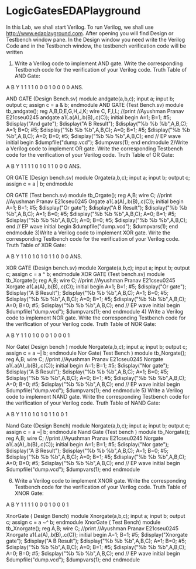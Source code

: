 # LogicGatesEDAPlayground
In this Lab, we shall start Verilog. To run Verilog, we shall use http://www.edaplayground.com. After opening you will find Design or Testbench window pane. In the Design window you need write the Verilog Code and in the Testbench window, the testbench verification code will be written
1.	Write a Verilog code to implement AND gate. Write the corresponding Testbench code for the verification of your Verilog code.
Truth Table of AND Gate:

A	B	Y
1	1	1
1	0	0
0	1	0
0	0	0
ANS. 
 
 
 



 AND GATE (Design Bench.sv)
module andgate(a,b,c);
  input a;
  input b;
  output c;
  assign c = a & b;
endmodule
AND GATE (Test Bench.sv)
module tb_andgate();
  reg A,B,D,E,G,H,J,K;
  wire C, F,I,L;
//print
//Ayushman Pranav E21cseu0245
andgate a1(.a(A),.b(B),.c(C));
  initial begin
  A=1; B=1; #5;
    $display("And gate");
    $display("A B Result");
    $display("%b %b   %b",A,B,C);
  A=1; B=0; #5;
    $display("%b %b   %b",A,B,C);
  A=0; B=1; #5;
    $display("%b %b   %b",A,B,C);
  A=0; B=0; #5;
    $display("%b %b   %b",A,B,C);
  end 
// EP wave
  initial begin
    $dumpfile("dump.vcd");
  	$dumpvars(1);
  end
endmodule
  2)Write a Verilog code to implement OR gate. Write the corresponding Testbench code for the verification of your Verilog code.
Truth Table of OR Gate:

A	B	Y
1	1	1
1	0	1
0	1	1
0	0	0
ANS. 
 


 
 
 
OR GATE (Design bench.sv)
module Orgate(a,b,c);
  input a;
  input b;
  output c;
  assign c = a | b;
endmodule

OR GATE (Test bench.sv)
module tb_Orgate();
  reg A,B;
  wire C;
//print
//Ayushman Pranav E21cseu0245
Orgate a1(.a(A),.b(B),.c(C));
  initial begin
  A=1; B=1; #5;
    $display("Or gate");
    $display("A B Result");
    $display("%b %b   %b",A,B,C);
  A=1; B=0; #5;
    $display("%b %b   %b",A,B,C);
  A=0; B=1; #5;
    $display("%b %b   %b",A,B,C);
  A=0; B=0; #5;
    $display("%b %b   %b",A,B,C);
  end 
// EP wave
  initial begin
    $dumpfile("dump.vcd");
  	$dumpvars(1);
  end
endmodule
3)Write a Verilog code to implement XOR gate. Write the corresponding Testbench code for the verification of your Verilog code.
Truth Table of XOR Gate:

A	B	Y
1	1	0
1	0	1
0	1	1
0	0	0
ANS. 
 
 
 
XOR GATE (Design bench.sv)
module Xorgate(a,b,c);
  input a;
  input b;
  output c;
  assign c = a ^ b;
endmodule
XOR GATE (Test bench.sv)
module tb_Xorgate();
  reg A,B;
  wire C;
//print
//Ayushman Pranav E21cseu0245
Xorgate a1(.a(A),.b(B),.c(C));
  initial begin
  A=1; B=1; #5;
    $display("Or gate");
    $display("A B Result");
    $display("%b %b   %b",A,B,C);
  A=1; B=0; #5;
    $display("%b %b   %b",A,B,C);
  A=0; B=1; #5;
    $display("%b %b   %b",A,B,C);
  A=0; B=0; #5;
    $display("%b %b   %b",A,B,C);
  end 
// EP wave
  initial begin
    $dumpfile("dump.vcd");
  	$dumpvars(1);
  end
endmodule
4) Write a Verilog code to implement NOR gate. Write the corresponding Testbench code for the verification of your Verilog code.
Truth Table of NOR Gate:

A	B	Y
1	1	0
1	0	0
0	1	0
0	0	1
 
 
 
Nor Gate( Design bench )
module Norgate(a,b,c);
  input a;
  input b;
  output c;
  assign c = a ~| b;
endmodule
Nor Gate( Test Bench )
module tb_Norgate();
  reg A,B;
  wire C;
//print
//Ayushman Pranav E21cseu0245
Norgate a1(.a(A),.b(B),.c(C));
  initial begin
  A=1; B=1; #5;
    $display("Nor gate");
    $display("A B Result");
    $display("%b %b   %b",A,B,C);
  A=1; B=0; #5;
    $display("%b %b   %b",A,B,C);
  A=0; B=1; #5;
    $display("%b %b   %b",A,B,C);
  A=0; B=0; #5;
    $display("%b %b   %b",A,B,C);
  end 
// EP wave
  initial begin
    $dumpfile("dump.vcd");
  	$dumpvars(1);
  end
endmodule
5)	Write a Verilog code to implement NAND gate. Write the corresponding Testbench code for the verification of your Verilog code.
Truth Table of NAND Gate:

A	B	Y
1	1	0
1	0	1
0	1	1
0	0	1
 
 
 
Nand Gate (Design Bench)
module Norgate(a,b,c);
  input a;
  input b;
  output c;
  assign c = a ~| b;
endmodule
Nand Gate (Test bench )
module tb_Norgate();
  reg A,B;
  wire C;
//print
//Ayushman Pranav E21cseu0245
Norgate a1(.a(A),.b(B),.c(C));
  initial begin
  A=1; B=1; #5;
    $display("Nor gate");
    $display("A B Result");
    $display("%b %b   %b",A,B,C);
  A=1; B=0; #5;
    $display("%b %b   %b",A,B,C);
  A=0; B=1; #5;
    $display("%b %b   %b",A,B,C);
  A=0; B=0; #5;
    $display("%b %b   %b",A,B,C);
  end 
// EP wave
  initial begin
    $dumpfile("dump.vcd");
  	$dumpvars(1);
  end
endmodule
  
  
6)	Write a Verilog code to implement XNOR gate. Write the corresponding Testbench code for the verification of your Verilog code.
Truth Table of XNOR Gate:

A	B	Y
1	1	1
1	0	0
0	1	0
0	0	1
 
 
 
XnorGate ( Design Bench)
module Xnorgate(a,b,c);
  input a;
  input b;
  output c;
  assign c = a ~^ b;
endmodule
  XnorGate ( Test Bench)
module tb_Xnorgate();
  reg A,B;
  wire C;
//print
//Ayushman Pranav E21cseu0245
Xnorgate a1(.a(A),.b(B),.c(C));
  initial begin
  A=1; B=1; #5;
    $display("Xnorgate gate");
    $display("A B Result");
    $display("%b %b   %b",A,B,C);
  A=1; B=0; #5;
    $display("%b %b   %b",A,B,C);
  A=0; B=1; #5;
    $display("%b %b   %b",A,B,C);
  A=0; B=0; #5;
    $display("%b %b   %b",A,B,C);
  end 
// EP wave
  initial begin
    $dumpfile("dump.vcd");
  	$dumpvars(1);
  end
endmodule
